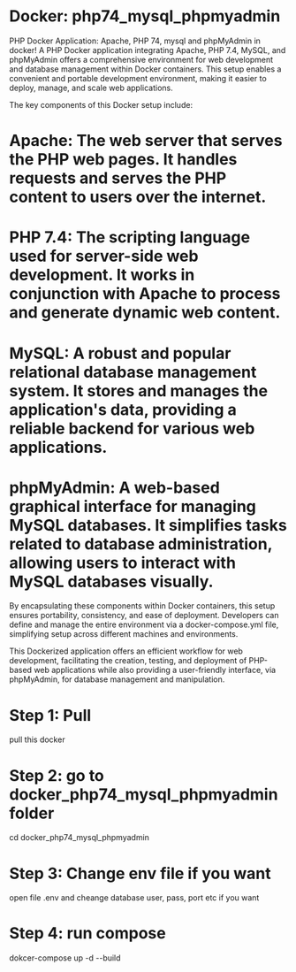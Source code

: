 # Docker:  php74_mysql_phpmyadmin
PHP Docker Application: Apache, PHP 74, mysql and phpMyAdmin in docker!
A PHP Docker application integrating Apache, PHP 7.4, MySQL, and phpMyAdmin offers a comprehensive environment for web development and database management within Docker containers. This setup enables a convenient and portable development environment, making it easier to deploy, manage, and scale web applications.

The key components of this Docker setup include:

# Apache:  The web server that serves the PHP web pages. It handles requests and serves the PHP content to users over the internet.

# PHP 7.4: The scripting language used for server-side web development. It works in conjunction with Apache to process and generate dynamic web content.

# MySQL: A robust and popular relational database management system. It stores and manages the application's data, providing a reliable backend for various web applications.

# phpMyAdmin: A web-based graphical interface for managing MySQL databases. It simplifies tasks related to database administration, allowing users to interact with MySQL databases visually.

By encapsulating these components within Docker containers, this setup ensures portability, consistency, and ease of deployment. Developers can define and manage the entire environment via a docker-compose.yml file, simplifying setup across different machines and environments.

This Dockerized application offers an efficient workflow for web development, facilitating the creation, testing, and deployment of PHP-based web applications while also providing a user-friendly interface, via phpMyAdmin, for database management and manipulation.

# Step 1: Pull 
pull this docker 

# Step 2: go to docker_php74_mysql_phpmyadmin folder 
cd docker_php74_mysql_phpmyadmin

# Step 3: Change env file if you want 
open file .env and cheange database user, pass, port etc if you want 

# Step 4: run compose 
dokcer-compose up -d --build 


